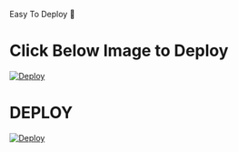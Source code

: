 Easy To Deploy 🤗

# Click Below Image to Deploy
[![Deploy](https://te.legra.ph/file/453af118d32c146f19ac9.jpg)](https://heroku.com/deploy?template=https://github.com/chamoddeshanbot/chamodsongsbot.git)
# DEPLOY
[![Deploy](https://www.herokucdn.com/deploy/button.svg)](https://heroku.com/deploy?template=https://github.com/chamoddeshanbot/chamodsongsbot.git)



